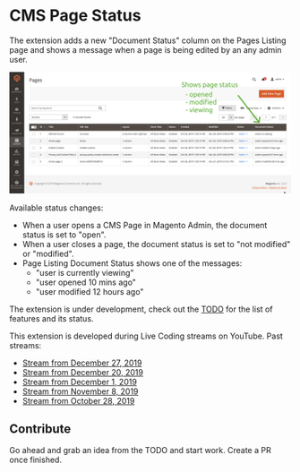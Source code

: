 # CMS Page Status

The extension adds a new "Document Status" column on the Pages Listing page and shows a message when a page is being edited by an any admin user.

![Page Status](docs/page-status-new.png)


Available status changes:
* When a user opens a CMS Page in Magento Admin, the document status is set to "open".
* When a user closes a page, the document status is set to "not modified" or "modified".
* Page Listing Document Status shows one of the messages:
  * "user is currently viewing"
  * "user opened 10 mins ago"
  * "user modified 12 hours ago"

The extension is under development, check out the [TODO](TODO.md) for the list of features and its status.

This extension is developed during Live Coding streams on YouTube.
Past streams:
* [Stream from December 27, 2019](https://www.youtube.com/watch?v=oMTJFXnvgkI)
* [Stream from December 20, 2019](https://www.youtube.com/watch?v=ZnHZeXfJma4)
* [Stream from December 1, 2019](https://www.youtube.com/watch?v=lULJpQY2w0Q)
* [Stream from November 8, 2019](https://www.youtube.com/watch?v=sH0s-P3qwq8)
* [Stream from October 28, 2019](https://www.youtube.com/watch?v=Bso6kXpucdY)


## Contribute
Go ahead and grab an idea from the TODO and start work. Create a PR once finished.
